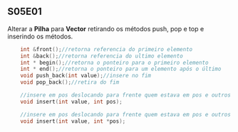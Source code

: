 


## S05E01

Alterar a **Pilha** para **Vector** retirando os métodos push, pop e top e inserindo os métodos.

```c++
    int &front();//retorna referencia do primeiro elemento
    int &back();//retorna referencia do ultimo elemento
    int * begin();//retorna o ponteiro para o primeiro elemento
    int * end();//retorna o ponteiro para um elemento após o último
    void push_back(int value);//insere no fim
    void pop_back();//retira do fim

    //insere em pos deslocando para frente quem estava em pos e outros
    void insert(int value, int pos);

    //insere em pos deslocando para frente quem estava em pos e outros
    void insert(int value, int *pos);
``` 
